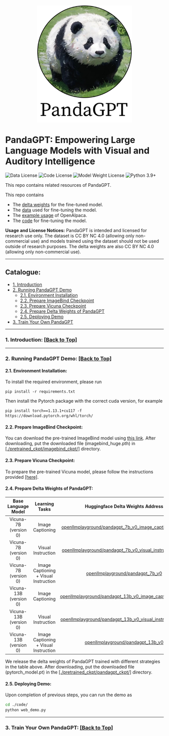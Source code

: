 <p align="center" width="100%">
<img src="./pandagpt.png" alt="PandaGPT-4" style="width: 40%; min-width: 300px; display: block; margin: auto;">
</p>

# PandaGPT: Empowering Large Language Models with Visual and Auditory Intelligence

![Data License](https://img.shields.io/badge/Data%20License-CC%20By%20NC%204.0-red.svg)
![Code License](https://img.shields.io/badge/Code%20License-Apache_2.0-green.svg)
![Model Weight License](https://img.shields.io/badge/Model_Weight%20License-CC%20By%20NC%204.0-red.svg)
![Python 3.9+](https://img.shields.io/badge/python-3.9+-blue.svg)


This repo contains related resources of PandaGPT.

This repo contains
- The <a href='#weights'>delta weights</a> for the fine-tuned model.
- The <a href='#data'>data</a> used for fine-tuning the model.
- The <a href='#example_usage'>example usage</a> of OpenAlpaca.
- The <a href='#code'>code</a> for fine-tuning the model.

**Usage and License Notices:** PandaGPT is intended and licensed for research use only. The dataset is CC BY NC 4.0 (allowing only non-commercial use) and models trained using the dataset should not be used outside of research purposes. The delta weights are also CC BY NC 4.0 (allowing only non-commercial use).

****

<span id='all_catelogue'/>

## Catalogue:
* <a href='#introduction'>1. Introduction</a>
* <a href='#environment'>2. Running PandaGPT Demo</a>
    * <a href='#install_environment'>2.1. Environment Installation</a>
    * <a href='#download_imagebind_model'>2.2. Prepare ImageBind Checkpoint</a>
    * <a href='#download_vicuna_model'>2.3. Prepare Vicuna Checkpoint</a>
    * <a href='#download_pandagpt'>2.4. Prepare Delta Weights of PandaGPT</a>
    * <a href='#running_demo'>2.5. Deploying Demo</a>
* <a href='#train_pandagpt'>3. Train Your Own PandaGPT</a>

****

<span id='introduction'/>

### 1. Introduction: <a href='#all_catelogue'>[Back to Top]</a>

****

<span id='environment'/>

### 2. Running PandaGPT Demo: <a href='#all_catelogue'>[Back to Top]</a>

<span id='install_environment'/>

#### 2.1. Environment Installation:
To install the required environment, please run
```
pip install -r requirements.txt
```

Then install the Pytorch package with the correct cuda version, for example
```
pip install torch==1.13.1+cu117 -f https://download.pytorch.org/whl/torch/
```

<span id='download_imagebind_model'/>

#### 2.2. Prepare ImageBind Checkpoint:
You can download the pre-trained ImageBind model using [this link](https://dl.fbaipublicfiles.com/imagebind/imagebind_huge.pth). After downloading, put the downloaded file (imagebind_huge.pth) in [[./pretrained_ckpt/imagebind_ckpt/]](./pretrained_ckpt/imagebind_ckpt/) directory. 

<span id='download_vicuna_model'/>

#### 2.3. Prepare Vicuna Checkpoint:
To prepare the pre-trained Vicuna model, please follow the instructions provided [[here]](./pretrained_ckpt#1-prepare-vicuna-checkpoint).


<span id='download_pandagpt'/>

#### 2.4. Prepare Delta Weights of PandaGPT:

|**Base Language Model**|**Learning Tasks**|**Huggingface Delta Weights Address**|
|:-------------:|:-------------:|:-------------:|
|Vicuna-7B (version 0)|Image Captioning|[openllmplayground/pandagpt_7b_v0_image_captioning_only](https://huggingface.co/openllmplayground/pandagpt_7b_v0_image_captioning_only)|
|Vicuna-7B (version 0)|Visual Instruction|[openllmplayground/pandagpt_7b_v0_visual_instruction_only](https://huggingface.co/openllmplayground/pandagpt_7b_v0_visual_instruction_only)|
|Vicuna-7B (version 0)|Image Captioning + Visual Instruction|[openllmplayground/pandagpt_7b_v0](https://huggingface.co/openllmplayground/pandagpt_7b_v0)|
|Vicuna-13B (version 0)|Image Captioning|[openllmplayground/pandagpt_13b_v0_image_captioning_only](https://huggingface.co/openllmplayground/pandagpt_13b_v0_image_captioning_only)|
|Vicuna-13B (version 0)|Visual Instruction|[openllmplayground/pandagpt_13b_v0_visual_instruction_only](https://huggingface.co/openllmplayground/pandagpt_13b_v0_visual_instruction_only)|
|Vicuna-13B (version 0)|Image Captioning + Visual Instruction|[openllmplayground/pandagpt_13b_v0](https://huggingface.co/openllmplayground/pandagpt_13b_v0/)|

We release the delta weights of PandaGPT trained with different strategies in the table above. After downloading, put the downloaded file (pytorch_model.pt) in the [[./pretrained_ckpt/pandagpt_ckpt/]](./pretrained_ckpt/pandagpt_ckpt/) directory.

<span id='running_demo'/>

#### 2.5. Deploying Demo:
Upon completion of previous steps, you can run the demo as
```bash
cd ./code/
python web_demo.py
```

****

<span id='train_pandagpt'/>

### 3. Train Your Own PandaGPT: <a href='#all_catelogue'>[Back to Top]</a>






